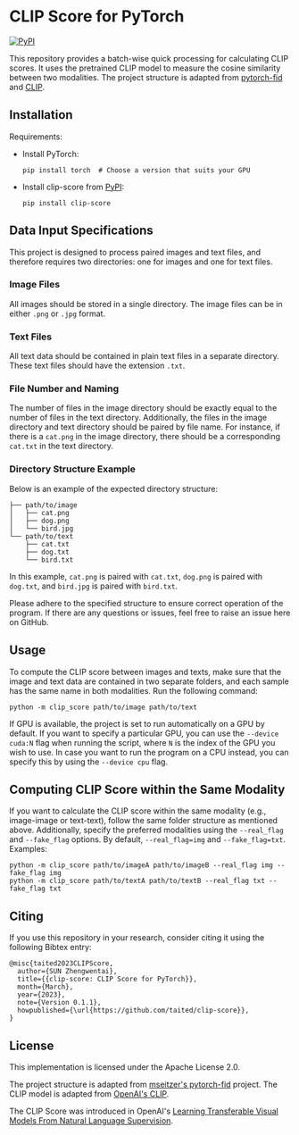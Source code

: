 # CLIP Score for PyTorch

[![PyPI](https://img.shields.io/pypi/v/clip-score.svg)](https://pypi.org/project/clip-score/)

This repository provides a batch-wise quick processing for calculating CLIP scores. It uses the pretrained CLIP model to measure the cosine similarity between two modalities. The project structure is adapted from [pytorch-fid](https://github.com/mseitzer/pytorch-fid) and [CLIP](https://github.com/openai/CLIP).

## Installation

Requirements:

- Install PyTorch:
  ```
  pip install torch  # Choose a version that suits your GPU
  ```
- Install clip-score from [PyPI](https://pypi.org/project/clip-score/):
  ```
  pip install clip-score
  ```

## Data Input Specifications

This project is designed to process paired images and text files, and therefore requires two directories: one for images and one for text files.

### Image Files

All images should be stored in a single directory. The image files can be in either `.png` or `.jpg` format.

### Text Files

All text data should be contained in plain text files in a separate directory. These text files should have the extension `.txt`.

### File Number and Naming

The number of files in the image directory should be exactly equal to the number of files in the text directory. Additionally, the files in the image directory and text directory should be paired by file name. For instance, if there is a `cat.png` in the image directory, there should be a corresponding `cat.txt` in the text directory.

### Directory Structure Example

Below is an example of the expected directory structure:

```plaintext
├── path/to/image
│   ├── cat.png
│   ├── dog.png
│   └── bird.jpg
└── path/to/text
    ├── cat.txt
    ├── dog.txt
    └── bird.txt
```

In this example, `cat.png` is paired with `cat.txt`, `dog.png` is paired with `dog.txt`, and `bird.jpg` is paired with `bird.txt`.

Please adhere to the specified structure to ensure correct operation of the program. If there are any questions or issues, feel free to raise an issue here on GitHub.

## Usage

To compute the CLIP score between images and texts, make sure that the image and text data are contained in two separate folders, and each sample has the same name in both modalities. Run the following command:

```
python -m clip_score path/to/image path/to/text
```

If GPU is available, the project is set to run automatically on a GPU by default. If you want to specify a particular GPU, you can use the `--device cuda:N` flag when running the script, where `N` is the index of the GPU you wish to use. In case you want to run the program on a CPU instead, you can specify this by using the `--device cpu` flag.

## Computing CLIP Score within the Same Modality

If you want to calculate the CLIP score within the same modality (e.g., image-image or text-text), follow the same folder structure as mentioned above. Additionally, specify the preferred modalities using the `--real_flag` and `--fake_flag` options. By default, `--real_flag=img` and `--fake_flag=txt`. Examples:

```
python -m clip_score path/to/imageA path/to/imageB --real_flag img --fake_flag img
python -m clip_score path/to/textA path/to/textB --real_flag txt --fake_flag txt
```

## Citing

If you use this repository in your research, consider citing it using the following Bibtex entry:

```
@misc{taited2023CLIPScore,
  author={SUN Zhengwentai},
  title={{clip-score: CLIP Score for PyTorch}},
  month={March},
  year={2023},
  note={Version 0.1.1},
  howpublished={\url{https://github.com/taited/clip-score}},
}
```

## License

This implementation is licensed under the Apache License 2.0.

The project structure is adapted from [mseitzer's pytorch-fid](https://github.com/mseitzer/pytorch-fid) project. The CLIP model is adapted from [OpenAI's CLIP](https://github.com/openai/CLIP).

The CLIP Score was introduced in OpenAI's [Learning Transferable Visual Models From Natural Language Supervision](https://arxiv.org/abs/2103.00020).
